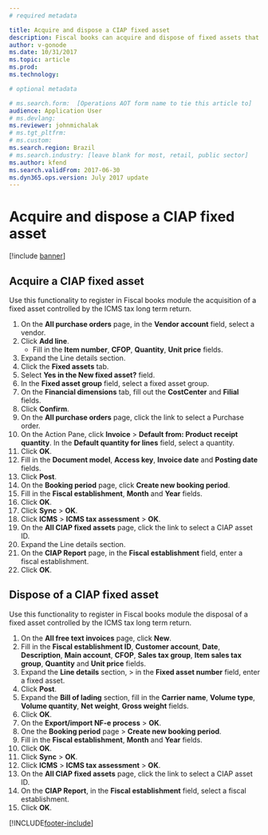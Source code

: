```yaml
---
# required metadata

title: Acquire and dispose a CIAP fixed asset
description: Fiscal books can acquire and dispose of fixed assets that are ICMS tax long term return.
author: v-gonode
ms.date: 10/31/2017
ms.topic: article
ms.prod: 
ms.technology: 

# optional metadata

# ms.search.form:  [Operations AOT form name to tie this article to]
audience: Application User
# ms.devlang: 
ms.reviewer: johnmichalak
# ms.tgt_pltfrm: 
# ms.custom: 
ms.search.region: Brazil
# ms.search.industry: [leave blank for most, retail, public sector]
ms.author: kfend
ms.search.validFrom: 2017-06-30
ms.dyn365.ops.version: July 2017 update 
---
```


# Acquire and dispose a CIAP fixed asset

[!include [banner](../../includes/banner.md)]

## Acquire a CIAP fixed asset
Use this functionality to register in Fiscal books module the acquisition of a fixed asset controlled by the ICMS tax long term return.

1. On the **All purchase orders** page, in the **Vendor account** field, select a vendor.
2. Click **Add line**.
   -  Fill in the **Item number**, **CFOP**, **Quantity**, **Unit price** fields.
3. Expand the Line details section.
4. Click the **Fixed assets** tab.
5. Select **Yes in the New fixed asset?** field.
6. In the **Fixed asset group** field, select a fixed asset group.
7. On the **Financial dimensions** tab, fill out the **CostCenter** and **Filial** fields.
8. Click **Confirm**.
9. On the **All purchase orders** page, click the link to select a Purchase order.
10.	On the Action Pane, click **Invoice** > **Default from: Product receipt quantity**. In the **Default quantity for lines** field, select a quantity.
11.	Click **OK**.
12.	Fill in the **Document model**, **Access key**, **Invoice date** and **Posting date** fields.
13.	Click **Post**.
14.	On the **Booking period** page, click **Create new booking period**.
15.	Fill in the **Fiscal establishment**, **Month** and **Year** fields.
16.	Click **OK**.
17.	Click **Sync** > **OK**.
18.	Click **ICMS** > **ICMS tax assessment** > **OK**.
19.	On the **All CIAP fixed assets** page, click the link to select a CIAP asset ID.
20.	Expand the Line details section.
21.	On the **CIAP Report** page, in the **Fiscal establishment** field, enter a fiscal establishment.
22.	Click **OK**.

## Dispose of a CIAP fixed asset
Use this functionality to register in Fiscal books module the disposal of a fixed asset controlled by the ICMS tax long term return.

1.	On the **All free text invoices** page, click **New**.
2.	Fill in the **Fiscal establishment ID**, **Customer account**, **Date**, **Description**, **Main account**, **CFOP**, **Sales tax group**, **Item sales tax group**, **Quantity** and **Unit price** fields.
3.  Expand the **Line details** section, > in the **Fixed asset number** field, enter a fixed asset.
4.	Click **Post**.
5.	Expand the **Bill of lading** section, fill in the **Carrier name**, **Volume type**, **Volume quantity**, **Net weight**, **Gross weight** fields.
6.	Click **OK**.
7.	On the **Export/import NF-e process** > **OK**.
8.	One the **Booking period** page > **Create new booking period**.
9.	Fill in the **Fiscal establishment**, **Month** and **Year** fields.
10.	Click **OK**.
11.	Click **Sync** > **OK**.
12.	Click **ICMS** > **ICMS tax assessment** > **OK**.
13.	On the **All CIAP fixed assets** page, click the link to select a CIAP asset ID.
14.	On the **CIAP Report**, in the **Fiscal establishment** field, select a fiscal establishment.
15.	Click **OK**.



[!INCLUDE[footer-include](../../../includes/footer-banner.md)]